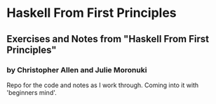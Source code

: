 # Haskell From First Principles
## Exercises and Notes from "Haskell From First Principles"
### by Christopher Allen and Julie Moronuki
Repo for the code and notes as I work through. Coming into it with 'beginners mind'.
